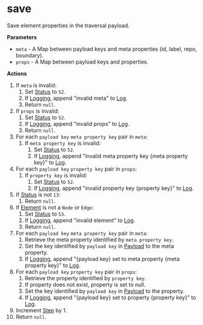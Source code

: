 # save
Save element properties in the traversal payload.

**Parameters**

* `meta` - A Map between payload keys and meta properties (id, label, repo, boundary). 
* `props` - A Map between payload keys and properties. 

**Actions**

1. If `meta` is invalid:
    1. Set [Status](../definition/status.md) to `52`.
    1. If [Logging](../definition/logging.md), append "invalid meta" to [Log](../definition/log.md).
    1. Return `null`.
1. If `props` is invalid:
    1. Set [Status](../definition/status.md) to `52`.
    1. If [Logging](../definition/logging.md), append "invalid props" to [Log](../definition/log.md).
    1. Return `null`.
1. For each `payload key` `meta property key` pair in `meta`:
    1. If `meta property key` is invalid:
        1. Set [Status](../definition/status.md) to `52`.
        1. If [Logging](../definition/logging.md), append "invalid meta property key {meta property key}" to [Log](../definition/log.md).
1. For each `payload key` `property key` pair in `props`:
    1. If `property key` is invalid:
        1. Set [Status](../definition/status.md) to `52`.
        1. If [Logging](../definition/logging.md), append "invalid property key {property key}" to [Log](../definition/log.md).
1. If [Status](../definition/status.md) is not `13`:
    1. Return `null`.
1. If [Element](../definition/element.md) is not a `Node` or `Edge`:
    1. Set [Status](../definition/status.md) to `53`.
    1. If [Logging](../definition/logging.md), append "invalid element" to [Log](../definition/log.md).
    1. Return `null`.
1. For each `payload key` `meta property key` pair in `meta`:
    1. Retrieve the meta property identified by `meta property key`.
    1. Set the key identified by `payload key` in [Payload](../definition/payload.md) to the meta property.
    1. If [Logging](../definition/logging.md), append "{payload key} set to meta property {meta property key}" to [Log](../definition/log.md).
1. For each `payload key` `property key` pair in `props`:
    1. Retrieve the property identified by `property key`.
    1. If property does not exist, property is set to null.
    1. Set the key identified by `payload key` in [Payload](../definition/payload.md) to the property.
    1. If [Logging](../definition/logging.md), append "{payload key} set to property {property key}" to [Log](../definition/log.md).
1. Increment [Step](../definition/step.md) by 1.
1. Return `null`.
